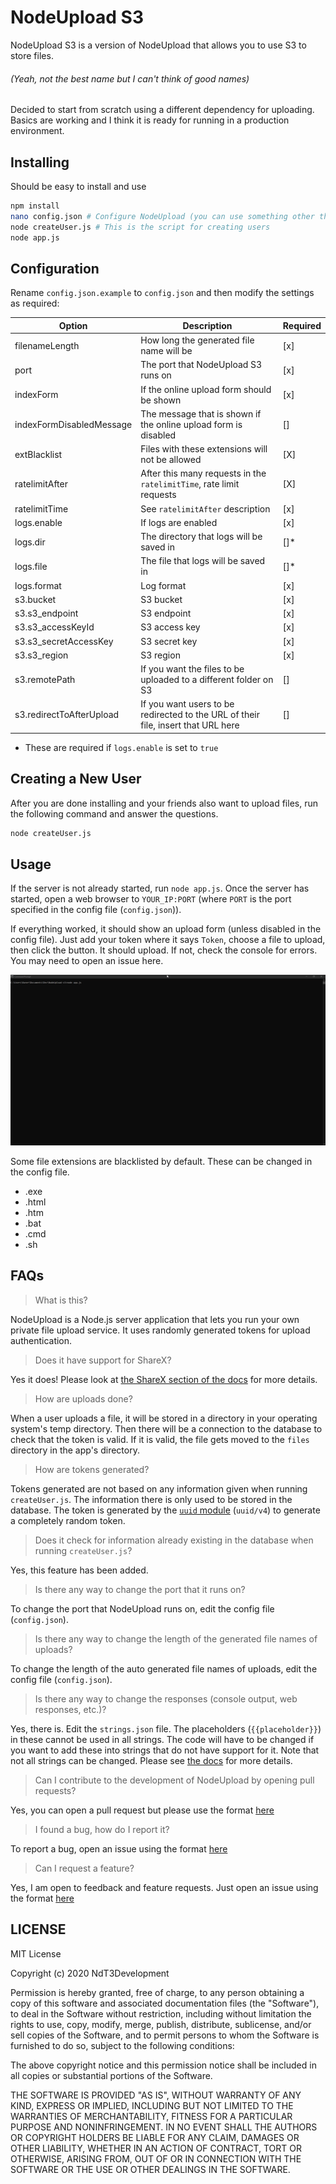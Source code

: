 # NodeUpload S3

NodeUpload S3 is a version of NodeUpload that allows you to use S3 to store files.

###### (Yeah, not the best name but I can't think of good names)
Decided to start from scratch using a different dependency for uploading. Basics are working and I think it is ready for running in a production environment.

## Installing
Should be easy to install and use

```sh
npm install
nano config.json # Configure NodeUpload (you can use something other than nano for this)
node createUser.js # This is the script for creating users
node app.js
```

## Configuration

Rename `config.json.example` to `config.json` and then modify the settings as required:

| Option | Description | Required |
|---     |---          |---       |
| filenameLength | How long the generated file name will be | [x] |
| port | The port that NodeUpload S3 runs on | [x] |
| indexForm | If the online upload form should be shown | [x] |
| indexFormDisabledMessage | The message that is shown if the online upload form is disabled | [] |
| extBlacklist | Files with these extensions will not be allowed | [X] |
| ratelimitAfter | After this many requests in the `ratelimitTime`, rate limit requests | [X] |
| ratelimitTime | See `ratelimitAfter` description | [x] |
| logs.enable | If logs are enabled | [x] |
| logs.dir | The directory that logs will be saved in | []* |
| logs.file | The file that logs will be saved in | []* |
| logs.format | Log format | [x] |
| s3.bucket | S3 bucket | [x] |
| s3.s3_endpoint | S3 endpoint | [x] |
| s3.s3_accessKeyId | S3 access key | [x] |
| s3.s3_secretAccessKey | S3 secret key | [x] |
| s3.s3_region | S3 region | [x] |
| s3.remotePath | If you want the files to be uploaded to a different folder on S3 | [] |
| s3.redirectToAfterUpload | If you want users to be redirected to the URL of their file, insert that URL here | [] |

* These are required if `logs.enable` is set to `true`

## Creating a New User
After you are done installing and your friends also want to upload files, run the following command and answer the questions.

```sh
node createUser.js
```

## Usage

If the server is not already started, run `node app.js`.
Once the server has started, open a web browser to `YOUR_IP:PORT` (where `PORT` is the port specified in the config file (`config.json`)).

If everything worked, it should show an upload form (unless disabled in the config file). Just add your token where it says `Token`, choose a file to upload, then click the button. It should upload. If not, check the console for errors. You may need to open an issue here.

![Usage GIF](docs/assets/img/usage.gif)

Some file extensions are blacklisted by default. These can be changed in the config file.
- .exe
- .html
- .htm
- .bat
- .cmd
- .sh

## FAQs

  > What is this?

  NodeUpload is a Node.js server application that lets you run your own private file upload service. It uses randomly generated tokens for upload authentication.

  > Does it have support for ShareX?

  Yes it does! Please look at [the ShareX section of the docs](https://nodeupload.ndt3.me/#sharex-configuration) for more details.

  > How are uploads done?

  When a user uploads a file, it will be stored in a directory in your operating system's temp directory. Then there will be a connection to the database to check that the token is valid. If it is valid, the file gets moved to the `files` directory in the app's directory.

  > How are tokens generated?

  Tokens generated are not based on any information given when running `createUser.js`. The information there is only used to be stored in the database. The token is generated by the [`uuid` module](https://www.npmjs.com/package/uuid) (`uuid/v4`) to generate a completely random token.

  > Does it check for information already existing in the database when running `createUser.js`?

  Yes, this feature has been added.

  > Is there any way to change the port that it runs on?

  To change the port that NodeUpload runs on, edit the config file (`config.json`).

  > Is there any way to change the length of the generated file names of uploads?

  To change the length of the auto generated file names of uploads, edit the config file (`config.json`).

  > Is there any way to change the responses (console output, web responses, etc.)?

  Yes, there is. Edit the `strings.json` file. The placeholders (`{{placeholder}}`) in these cannot be used in all strings. The code will have to be changed if you want to add these into strings that do not have support for it. Note that not all strings can be changed. Please see [the docs](https://nodeupload.ndt3.me) for more details.

  > Can I contribute to the development of NodeUpload by opening pull requests?

  Yes, you can open a pull request but please use the format [here](https://github.com/NdT3Development/nodeupload/blob/master/PULL_REQUESTS.md)

  > I found a bug, how do I report it?

  To report a bug, open an issue using the format [here](https://github.com/NdT3Development/nodeupload/blob/master/BUGS.md)

  > Can I request a feature?

  Yes, I am open to feedback and feature requests. Just open an issue using the format [here](https://github.com/NdT3Development/nodeupload/blob/master/FEATURE_REQUESTS.md)

## LICENSE
MIT License

Copyright (c) 2020 NdT3Development

Permission is hereby granted, free of charge, to any person obtaining a copy
of this software and associated documentation files (the "Software"), to deal
in the Software without restriction, including without limitation the rights
to use, copy, modify, merge, publish, distribute, sublicense, and/or sell
copies of the Software, and to permit persons to whom the Software is
furnished to do so, subject to the following conditions:

The above copyright notice and this permission notice shall be included in all
copies or substantial portions of the Software.

THE SOFTWARE IS PROVIDED "AS IS", WITHOUT WARRANTY OF ANY KIND, EXPRESS OR
IMPLIED, INCLUDING BUT NOT LIMITED TO THE WARRANTIES OF MERCHANTABILITY,
FITNESS FOR A PARTICULAR PURPOSE AND NONINFRINGEMENT. IN NO EVENT SHALL THE
AUTHORS OR COPYRIGHT HOLDERS BE LIABLE FOR ANY CLAIM, DAMAGES OR OTHER
LIABILITY, WHETHER IN AN ACTION OF CONTRACT, TORT OR OTHERWISE, ARISING FROM,
OUT OF OR IN CONNECTION WITH THE SOFTWARE OR THE USE OR OTHER DEALINGS IN THE
SOFTWARE.
